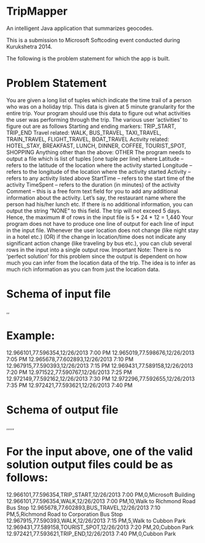 TripMapper
==========

An intelligent Java application that summarizes geocodes. 

This is a submission to Microsoft Softcoding event conducted during Kurukshetra 2014.

The following is the problem statement for which the app is built.

Problem Statement
===================
You are given a long list of tuples which indicate the time trail of a person who was on a holiday trip. This data is given at 5 minute granularity for the entire trip. Your program should use this data to figure out what activities the user was performing through the trip. The various user ‘activities’ to figure out are as follows
Starting and ending markers: TRIP_START, TRIP_END
Travel related: WALK, BUS_TRAVEL, TAXI_TRAVEL, TRAIN_TRAVEL, FLIGHT_TRAVEL, BOAT_TRAVEL
Activity related: HOTEL_STAY, BREAKFAST, LUNCH, DINNER, COFFEE, TOURIST_SPOT, SHOPPING
Anything other than the above: OTHER
The program needs to output a file which is list of tuples [one tuple per line] where
Latitude – refers to the latitude of the location where the activity started
Longitude – refers to the longitude of the location where the activity started
Activity – refers to any activity listed above
StartTime – refers to the start time of the activity
TimeSpent – refers to the duration (in minutes) of the activity
Comment – this is a free form text field for you to add any additional information about the activity. Let’s say, the restaurant name where the person had his/her lunch etc. If there is no additional information, you can output the string “NONE” to this field.
The trip will not exceed 5 days. Hence, the maximum # of rows in the input file is 5 * 24 * 12 = 1,440 
Your program does not have to produce one line of output for each line of input in the input file. Whenever the user location does not change (like night stay in a hotel etc.)  (OR) if the change in location/time does not indicate any significant action change (like traveling by bus etc.), you can club several rows in the input into a single output row.
Important Note: There is no ‘perfect solution’ for this problem since the output is dependent on how much you can infer from the location data of the trip. The idea is to infer as much rich information as you can from just the location data.

Schema of input file
====================
<Latitude>,<Longitude>,<Time>

Example:
========
12.966101,77.596354,12/26/2013 7:00 PM
12.965019,77.598676,12/26/2013 7:05 PM
12.965678,77.602893,12/26/2013 7:10 PM
12.967915,77.590393,12/26/2013 7:15 PM
12.969431,77.589158,12/26/2013 7:20 PM
12.971522,77.590767,12/26/2013 7:25 PM
12.972149,77.592162,12/26/2013 7:30 PM
12.972296,77.592655,12/26/2013 7:35 PM
12.972421,77.593621,12/26/2013 7:40 PM

Schema of output file
======================
<Latitude>,<Longitude>,<Activity>,<StartTime>,<TimeSpent>,<Comment>

For the input above, one of the valid solution output files could be as follows:
================================================================================
12.966101,77.596354,TRIP_START,12/26/2013 7:00 PM,0,Microsoft Building
12.966101,77.596354,WALK,12/26/2013 7:00 PM,10,Walk to Richmond Road Bus Stop
12.965678,77.602893,BUS_TRAVEL,12/26/2013 7:10 PM,5,Richmond Road to Corporation Bus Stop
12.967915,77.590393,WALK,12/26/2013 7:15 PM,5,Walk to Cubbon Park
12.969431,77.589158,TOURIST_SPOT,12/26/2013 7:20 PM,20,Cubbon Park
12.972421,77.593621,TRIP_END,12/26/2013 7:40 PM,0,Cubbon Park
